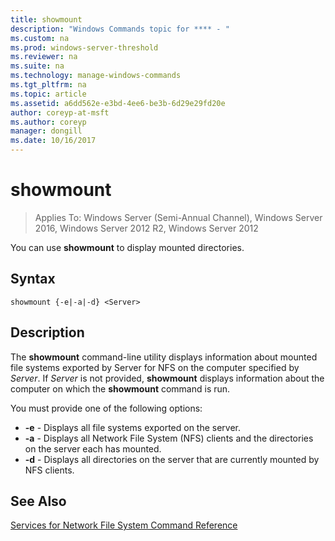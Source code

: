 ```yaml
---
title: showmount
description: "Windows Commands topic for **** - "
ms.custom: na
ms.prod: windows-server-threshold
ms.reviewer: na
ms.suite: na
ms.technology: manage-windows-commands
ms.tgt_pltfrm: na
ms.topic: article
ms.assetid: a6dd562e-e3bd-4ee6-be3b-6d29e29fd20e
author: coreyp-at-msft
ms.author: coreyp
manager: dongill
ms.date: 10/16/2017
---
```

# showmount

>Applies To: Windows Server (Semi-Annual Channel), Windows Server 2016, Windows Server 2012 R2, Windows Server 2012

You can use **showmount** to display mounted directories.  
  
## Syntax  
```
showmount {-e|-a|-d} <Server>  
```

## Description  
The **showmount** command\-line utility displays information about mounted file systems exported by Server for NFS on the computer specified by *Server*. If *Server* is not provided, **showmount** displays information about the computer on which the **showmount** command is run.  
  
You must provide one of the following options:  
  
- **\-e** - Displays all file systems exported on the server.  
- **\-a** - Displays all Network File System \(NFS\) clients and the directories on the server each has mounted.  
- **\-d** - Displays all directories on the server that are currently mounted by NFS clients.  
  
## See Also  
[Services for Network File System Command Reference](services-for-network-file-system-command-reference.md)  